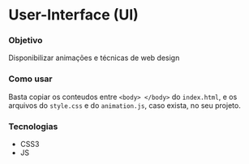 # User-Interface (UI) 

### Objetivo

Disponibilizar animações e técnicas de web design

### Como usar

Basta copiar os conteudos entre `<body> </body>` do `index.html`, e os arquivos do `style.css` e do `animation.js`, caso exista, no seu projeto.

### Tecnologias

- CSS3
- JS

